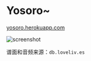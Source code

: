 # Yosoro~
[yosoro.herokuapp.com](http://yosoro.herokuapp.com)

![screenshot](https://cloud.githubusercontent.com/assets/6646473/21375899/d416e776-c76b-11e6-8de8-6bfb58d4e2bd.png)

谱面和音频来源：`db.loveliv.es`
